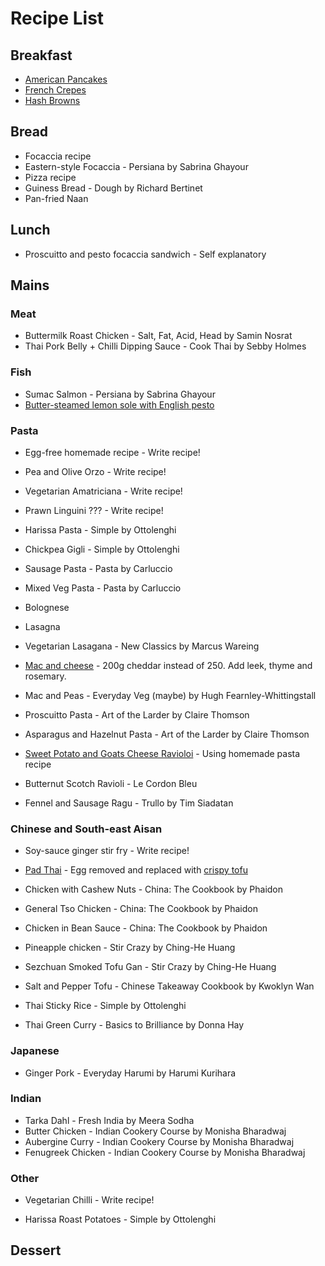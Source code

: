 # Recipe List

## Breakfast

* [American Pancakes](https://www.taste.com.au/recipes/egg-free-pancakes/d33e1979-3374-4dc8-a09f-8a7e406e86c7)
* [French Crepes](http://noeggs.co.uk/egg-free-pancakes)
* [Hash Browns](https://www.jennycancook.com/recipes/crispy-hash-browns/)

## Bread

* Focaccia recipe
* Eastern-style Focaccia - Persiana by Sabrina Ghayour
* Pizza recipe
* Guiness Bread - Dough by Richard Bertinet
* Pan-fried Naan

## Lunch

* Proscuitto and pesto focaccia sandwich - Self explanatory

## Mains

### Meat

* Buttermilk Roast Chicken - Salt, Fat, Acid, Head by Samin Nosrat
* Thai Pork Belly + Chilli Dipping Sauce - Cook Thai by Sebby Holmes

### Fish

* Sumac Salmon - Persiana by Sabrina Ghayour
* [Butter-steamed lemon sole with English pesto](https://www.greatbritishchefs.com/recipes/butter-steamed-lemon-sole-recipe) 

### Pasta

* Egg-free homemade recipe - Write recipe!
* Pea and Olive Orzo - Write recipe!
* Vegetarian Amatriciana - Write recipe!
* Prawn Linguini ??? - Write recipe!

* Harissa Pasta - Simple by Ottolenghi
* Chickpea Gigli - Simple by Ottolenghi
* Sausage Pasta - Pasta by Carluccio
* Mixed Veg Pasta - Pasta by Carluccio
* Bolognese
* Lasagna
* Vegetarian Lasagana - New Classics by Marcus Wareing
* [Mac and cheese](https://www.bbcgoodfood.com/recipes/8834/bestever-macaroni-cheese) - 200g cheddar instead of 250. Add leek, thyme and rosemary.
* Mac and Peas - Everyday Veg (maybe) by Hugh Fearnley-Whittingstall
* Proscuitto Pasta - Art of the Larder by Claire Thomson
* Asparagus and Hazelnut Pasta - Art of the Larder by Claire Thomson
* [Sweet Potato and Goats Cheese Ravioloi](https://www.bbcgoodfood.com/recipes/847647/sweet-potato-and-goats-cheese-ravioli) - Using homemade pasta recipe
* Butternut Scotch Ravioli - Le Cordon Bleu
* Fennel and Sausage Ragu - Trullo by Tim Siadatan

### Chinese and South-east Aisan

* Soy-sauce ginger stir fry - Write recipe!

* [Pad Thai](https://pinchofyum.com/rainbow-vegetarian-pad-thai-with-peanuts-and-basil) - Egg removed and replaced with [crispy tofu](https://www.bonappetit.com/story/our-go-to-crispy-tofu-method)
* Chicken with Cashew Nuts - China: The Cookbook by Phaidon
* General Tso Chicken - China: The Cookbook by Phaidon
* Chicken in Bean Sauce - China: The Cookbook by Phaidon
* Pineapple chicken - Stir Crazy by Ching-He Huang
* Sezchuan Smoked Tofu Gan - Stir Crazy by Ching-He Huang
* Salt and Pepper Tofu - Chinese Takeaway Cookbook by Kwoklyn Wan
* Thai Sticky Rice - Simple by Ottolenghi
* Thai Green Curry - Basics to Brilliance by Donna Hay

### Japanese

* Ginger Pork - Everyday Harumi by Harumi Kurihara

### Indian

* Tarka Dahl - Fresh India by Meera Sodha
* Butter Chicken - Indian Cookery Course by Monisha Bharadwaj
* Aubergine Curry - Indian Cookery Course by Monisha Bharadwaj
* Fenugreek Chicken - Indian Cookery Course by Monisha Bharadwaj

### Other

* Vegetarian Chilli - Write recipe!

* Harissa Roast Potatoes - Simple by Ottolenghi

## Dessert
